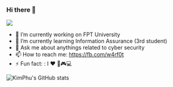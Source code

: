 
### Hi there 👋
![](https://komarev.com/ghpvc/?username=w4rf0t)
- 🔭 I’m currently working on FPT University
- 🌱 I’m currently learning Information Assurance (3rd student) 		
- 💬 Ask me about anythings related to cyber security
- 📫 How to reach me: https://fb.com/w4rf0t
- ⚡ Fun fact: : I ❤️ 🏀🎮💻	


 ![KimPhu's GitHub stats](https://github-readme-stats.vercel.app/api?username=w4rf0t&show_icons=true&theme=tokyonight)
 

